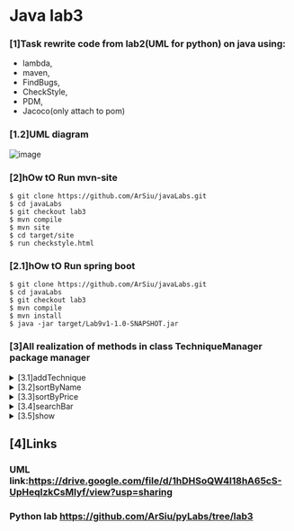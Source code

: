 # Java lab3

### [1]Task rewrite code from lab2(UML for python) on java using:
- lambda,
- maven,
- FindBugs,
- CheckStyle,
- PDM,
- Jacoco(only attach to pom)
### [1.2]UML diagram
![image](https://drive.google.com/uc?export=view&id=1hDHSoQW4l18hA65cS-UpHeqIzkCsMIyf)
### [2]hOw tO Run mvn-site
```
$ git clone https://github.com/ArSiu/javaLabs.git
$ cd javaLabs
$ git checkout lab3
$ mvn compile
$ mvn site
$ cd target/site
$ run checkstyle.html
```
### [2.1]hOw tO Run spring boot
```
$ git clone https://github.com/ArSiu/javaLabs.git
$ cd javaLabs
$ git checkout lab3
$ mvn compile
$ mvn install
$ java -jar target/Lab9v1-1.0-SNAPSHOT.jar
```
### [3]All realization of methods in class TechniqueManager package manager
<details>
<summary>[3.1]addTechnique</summary>
<p>

```java
public void addTechnique(final Technique technique) {
        tech.add(technique);
    }
```
</p>
</details> 

<details>
<summary>[3.2]sortByName</summary>
<p>

```java
public List<Technique> sortByName(final boolean reverse) {
        if (reverse) {
            tech.sort((Technique t1, Technique t2) ->
                    t2.getName().compareTo(t1.getName()));
        } else {
            tech.sort((Technique t1, Technique t2) ->
                    t1.getName().compareTo(t2.getName()));
        }
        return tech;
    }
```
</p>
</details>  

<details>
<summary>[3.3]sortByPrice</summary>
<p>

```java
public List<Technique> sortByPrice(final boolean reverse) {
        if (reverse) {
            tech.sort((Technique t1, Technique t2) ->
                    Float.compare(t2.getPrice(), t1.getPrice()));
        } else {
            tech.sort((Technique t1, Technique t2) ->
                    Float.compare(t1.getPrice(), t2.getPrice()));
        }
        return tech;
    }
```
</p>
</details>

<details>
<summary>[3.4]searchBar</summary>
<p>

```java
public Optional<Technique> searchBar(final String search) {
        return tech.stream().filter(t ->
                t.getName().equals(search)).findAny();
    }
```
</p>
</details>

<details>
<summary>[3.5]show</summary>
<p>

```java
public void show(final boolean reverse, final List<Technique> techniques) {
        techniques.forEach(System.out::println);
    }
```
</p>
</details> 

## [4]Links
### UML link:https://drive.google.com/file/d/1hDHSoQW4l18hA65cS-UpHeqIzkCsMIyf/view?usp=sharing
### Python lab https://github.com/ArSiu/pyLabs/tree/lab3
